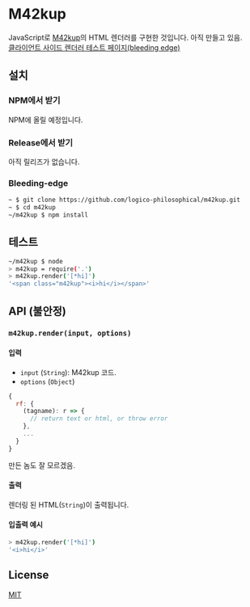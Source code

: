 # M42kup

JavaScript로 [M42kup](https://github.com/logico-philosophical/m42kup/wiki)의 HTML 렌더러를 구현한 것입니다. 아직 만들고 있음.  
[클라이언트 사이드 렌더러 테스트 페이지(bleeding edge)](https://logico-philosophical.github.io/m42kup/tests/client.html)

## 설치

### NPM에서 받기

NPM에 올릴 예정입니다.

### Release에서 받기

아직 릴리즈가 없습니다.

### Bleeding-edge

```bash
~ $ git clone https://github.com/logico-philosophical/m42kup.git
~ $ cd m42kup
~/m42kup $ npm install
```

## 테스트
```bash
~/m42kup $ node
> m42kup = require('.')
> m42kup.render('[*hi]')
'<span class="m42kup"><i>hi</i></span>'
```

## API (불안정)

### `m42kup.render(input, options)`

#### 입력
* `input` (`String`): M42kup 코드.
* `options` (`Object`)
```js
{
  rf: {
    (tagname): r => {
      // return text or html, or throw error
    },
    ...
  }
}
```

만든 놈도 잘 모르겠음.

#### 출력
렌더링 된 HTML(`String`)이 출력됩니다.

#### 입출력 예시
```bash
> m42kup.render('[*hi]')
'<i>hi</i>'
```

## License
[MIT](LICENSE)
